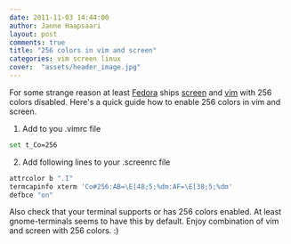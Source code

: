 ```yaml
---
date: 2011-11-03 14:44:00
author: Janne Haapsaari
layout: post
comments: true
title: "256 colors in vim and screen"
categories: vim screen linux
cover:  "assets/header_image.jpg"
---
```


For some strange reason at least [Fedora](http://fedoraproject.org/) ships
[screen](http://www.gnu.org/s/screen/) and [vim](http://www.vim.org/) with
256 colors disabled. Here's a quick guide how to enable 256 colors in vim and
screen.

1. Add to you .vimrc file

```sh
set t_Co=256
```


2. Add following lines to your .screenrc file

```sh
attrcolor b ".I"
termcapinfo xterm 'Co#256:AB=\E[48;5;%dm:AF=\E[38;5;%dm'
defbce "on"
```


Also check that your terminal supports or has 256 colors enabled. At least
gnome-terminals seems to have this by default. Enjoy combination of vim and
screen with 256 colors. :)

